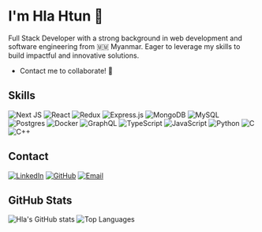 # I'm Hla Htun 👋

Full Stack Developer with a strong background in web development and software engineering from 🇲🇲 Myanmar. Eager to leverage my skills to build impactful and innovative solutions.
- Contact me to collaborate! 💼

## Skills
![Next JS](https://img.shields.io/badge/Next-black?style=for-the-badge&logo=next.js&logoColor=white)
![React](https://img.shields.io/badge/react-%2320232a.svg?style=for-the-badge&logo=react&logoColor=%2361DAFB)
![Redux](https://img.shields.io/badge/redux-%23593d88.svg?style=for-the-badge&logo=redux&logoColor=white)
![Express.js](https://img.shields.io/badge/express.js-%23404d59.svg?style=for-the-badge&logo=express&logoColor=%2361DAFB)
![MongoDB](https://img.shields.io/badge/MongoDB-%234ea94b.svg?style=for-the-badge&logo=mongodb&logoColor=white)
![MySQL](https://img.shields.io/badge/mysql-4479A1.svg?style=for-the-badge&logo=mysql&logoColor=white)
![Postgres](https://img.shields.io/badge/postgres-%23316192.svg?style=for-the-badge&logo=postgresql&logoColor=white)
![Docker](https://img.shields.io/badge/docker-%230db7ed.svg?style=for-the-badge&logo=docker&logoColor=white)
![GraphQL](https://img.shields.io/badge/-GraphQL-E10098?style=for-the-badge&logo=graphql&logoColor=white)
![TypeScript](https://img.shields.io/badge/typescript-%23007ACC.svg?style=for-the-badge&logo=typescript&logoColor=white)
![JavaScript](https://img.shields.io/badge/javascript-%23323330.svg?style=for-the-badge&logo=javascript&logoColor=%23F7DF1E)
![Python](https://img.shields.io/badge/python-3670A0?style=for-the-badge&logo=python&logoColor=ffdd54)
![C](https://img.shields.io/badge/c-%2300599C.svg?style=for-the-badge&logo=c&logoColor=white)
![C++](https://img.shields.io/badge/c++-%2300599C.svg?style=for-the-badge&logo=c%2B%2B&logoColor=white)


## Contact
[![LinkedIn](https://img.shields.io/badge/-LinkedIn-0A66C2?logo=linkedin&logoColor=white&style=flat)](https://linkedin.com/in/hlahtun)
[![GitHub](https://img.shields.io/badge/-GitHub-181717?logo=github&logoColor=white&style=flat)](https://github.com/hlakarki)
[![Email](https://img.shields.io/badge/-Email-D14836?logo=gmail&logoColor=white&style=flat)](mailto:hla.htuncs@gmail.com)

## GitHub Stats
![Hla's GitHub stats](https://github-readme-stats.vercel.app/api?username=hlakarki&show_icons=true&theme=radical)
![Top Languages](https://github-readme-stats.vercel.app/api/top-langs/?username=hlakarki&layout=compact&theme=radical)

<!--
## Blog Posts
- **[My Journey in Computer Science](https://bloglink.com):** Sharing my experiences and lessons learned in the field of Computer Science.
-->

